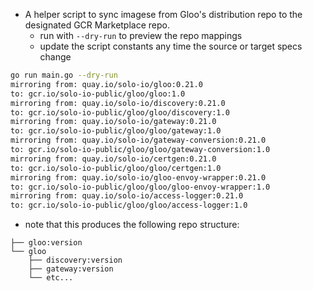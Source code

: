 

- A helper script to sync imagese from Gloo's distribution repo to the designated GCR Marketplace repo.
  - run with `--dry-run` to preview the repo mappings
  - update the script constants any time the source or target specs change

```bash
go run main.go --dry-run
mirroring from: quay.io/solo-io/gloo:0.21.0
to: gcr.io/solo-io-public/gloo/gloo:1.0
mirroring from: quay.io/solo-io/discovery:0.21.0
to: gcr.io/solo-io-public/gloo/gloo/discovery:1.0
mirroring from: quay.io/solo-io/gateway:0.21.0
to: gcr.io/solo-io-public/gloo/gloo/gateway:1.0
mirroring from: quay.io/solo-io/gateway-conversion:0.21.0
to: gcr.io/solo-io-public/gloo/gloo/gateway-conversion:1.0
mirroring from: quay.io/solo-io/certgen:0.21.0
to: gcr.io/solo-io-public/gloo/gloo/certgen:1.0
mirroring from: quay.io/solo-io/gloo-envoy-wrapper:0.21.0
to: gcr.io/solo-io-public/gloo/gloo/gloo-envoy-wrapper:1.0
mirroring from: quay.io/solo-io/access-logger:0.21.0
to: gcr.io/solo-io-public/gloo/gloo/access-logger:1.0
```

- note that this produces the following repo structure:
```
├── gloo:version
└── gloo
    ├── discovery:version
    ├── gateway:version
    └── etc...
```
